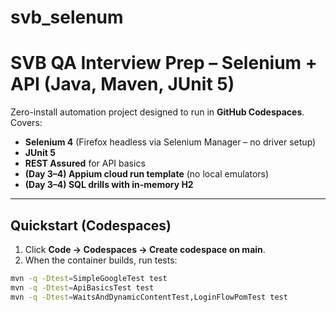 # svb_selenum
# SVB QA Interview Prep – Selenium + API (Java, Maven, JUnit 5)

Zero-install automation project designed to run in **GitHub Codespaces**.  
Covers:
- **Selenium 4** (Firefox headless via Selenium Manager – no driver setup)
- **JUnit 5**
- **REST Assured** for API basics
- **(Day 3–4) Appium cloud run template** (no local emulators)
- **(Day 3–4) SQL drills with in-memory H2**

---

## Quickstart (Codespaces)

1. Click **Code → Codespaces → Create codespace on main**.
2. When the container builds, run tests:

```bash
mvn -q -Dtest=SimpleGoogleTest test
mvn -q -Dtest=ApiBasicsTest test
mvn -q -Dtest=WaitsAndDynamicContentTest,LoginFlowPomTest test
